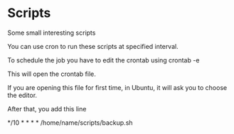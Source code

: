 # Scripts
Some small interesting scripts

You can use cron to run these scripts at specified interval.

To schedule the job you have to edit the crontab using crontab -e

This will open the crontab file.

If you are opening this file for first time, in Ubuntu, it will ask you to choose the editor.

After that, you add this line

*/10 * * * * /home/name/scripts/backup.sh
